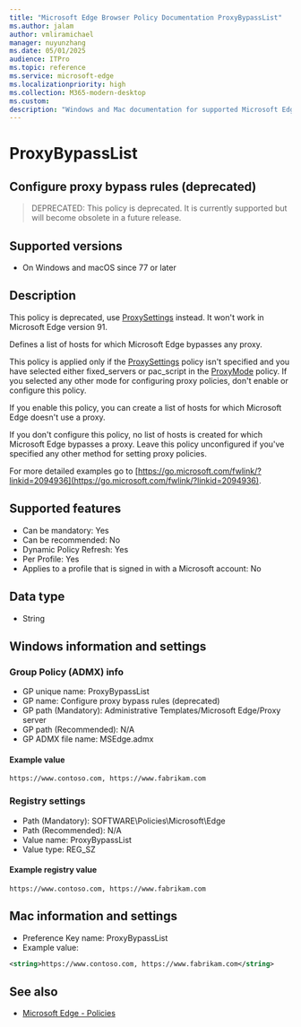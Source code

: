 ```yaml
---
title: "Microsoft Edge Browser Policy Documentation ProxyBypassList"
ms.author: jalam
author: vmliramichael
manager: nuyunzhang
ms.date: 05/01/2025
audience: ITPro
ms.topic: reference
ms.service: microsoft-edge
ms.localizationpriority: high
ms.collection: M365-modern-desktop
ms.custom:
description: "Windows and Mac documentation for supported Microsoft Edge Browser policy: Configure proxy bypass rules (deprecated)"
---
```


<!--THIS FILE IS AUTOMATICALLY GENERATED. MANUAL CHANGES WILL BE OVERWRITTEN.-->
<!--Please contact the Microsoft Edge Manageability team with any questions.-->

# ProxyBypassList

## Configure proxy bypass rules (deprecated)
> DEPRECATED: This policy is deprecated. It is currently supported but will become obsolete in a future release.

## Supported versions

- On Windows and macOS since 77 or later

## Description

This policy is deprecated, use [ProxySettings](ProxySettings.md) instead. It won't work in Microsoft Edge version 91.

Defines a list of hosts for which Microsoft Edge bypasses any proxy.

This policy is applied only if the [ProxySettings](ProxySettings.md) policy isn't specified and you have selected either fixed_servers or pac_script in the [ProxyMode](ProxyMode.md) policy. If you selected any other mode for configuring proxy policies, don't enable or configure this policy.

If you enable this policy, you can create a list of hosts for which Microsoft Edge doesn't use a proxy.

If you don't configure this policy, no list of hosts is created for which Microsoft Edge bypasses a proxy. Leave this policy unconfigured if you've specified any other method for setting proxy policies.

For more detailed examples go to [https://go.microsoft.com/fwlink/?linkid=2094936](https://go.microsoft.com/fwlink/?linkid=2094936).

## Supported features

- Can be mandatory: Yes
- Can be recommended: No
- Dynamic Policy Refresh: Yes
- Per Profile: Yes
- Applies to a profile that is signed in with a Microsoft account: No

## Data type

- String

## Windows information and settings

### Group Policy (ADMX) info

- GP unique name: ProxyBypassList
- GP name: Configure proxy bypass rules (deprecated)
- GP path (Mandatory): Administrative Templates/Microsoft Edge/Proxy server
- GP path (Recommended): N/A
- GP ADMX file name: MSEdge.admx

#### Example value

```
https://www.contoso.com, https://www.fabrikam.com
```

### Registry settings

- Path (Mandatory): SOFTWARE\Policies\Microsoft\Edge
- Path (Recommended): N/A
- Value name: ProxyBypassList
- Value type: REG_SZ

#### Example registry value

```
https://www.contoso.com, https://www.fabrikam.com
```


## Mac information and settings

- Preference Key name: ProxyBypassList
- Example value:

```xml
<string>https://www.contoso.com, https://www.fabrikam.com</string>
```

## See also
- [Microsoft Edge - Policies](../microsoft-edge-policies.md)

